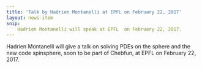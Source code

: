 ```yaml
---
title: 'Talk by Hadrien Montanelli at EPFL on February 22, 2017'
layout: news-item
snip:
    Hadrien Montanelli will speak at EPFL  on February 22, 2017.
---
```


Hadrien Montanelli will give a talk on solving PDEs on the sphere and the 
new code spinsphere, soon to be part of Chebfun, at EPFL on February 22, 2017.
